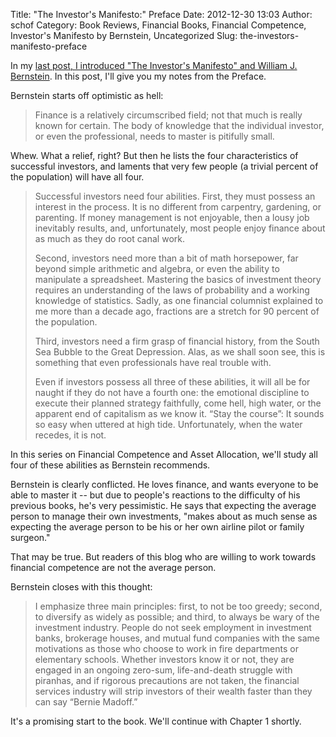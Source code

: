 Title: "The Investor's Manifesto:" Preface
Date: 2012-12-30 13:03
Author: schof
Category: Book Reviews, Financial Books, Financial Competence, Investor's Manifesto by Bernstein, Uncategorized
Slug: the-investors-manifesto-preface

In my [last post, I introduced "The Investor's Manifesto" and William J.
Bernstein](http://schof.org/?p=1966). In this post, I'll give you my
notes from the Preface.

Bernstein starts off optimistic as hell:

> Finance is a relatively circumscribed field; not that much is really
> known for certain. The body of knowledge that the individual investor,
> or even the professional, needs to master is pitifully small.

Whew. What a relief, right? But then he lists the
four characteristics of successful investors, and laments that very few
people (a trivial percent of the population) will have all four.

> Successful investors need four abilities. First, they must possess an
> interest in the process. It is no different from carpentry, gardening,
> or parenting. If money management is not enjoyable, then a lousy job
> inevitably results, and, unfortunately, most people enjoy finance
> about as much as they do root canal work.
>
> Second, investors need more than a bit of math horsepower, far beyond
> simple arithmetic and algebra, or even the ability to manipulate a
> spreadsheet. Mastering the basics of investment theory requires an
> understanding of the laws of probability and a working knowledge of
> statistics. Sadly, as one financial columnist explained to me more
> than a decade ago, fractions are a stretch for 90 percent of the
> population.
>
> Third, investors need a firm grasp of financial history, from the
> South Sea Bubble to the Great Depression. Alas, as we shall soon see,
> this is something that even professionals have real trouble with.
>
> Even if investors possess all three of these abilities, it will all be
> for naught if they do not have a fourth one: the emotional discipline
> to execute their planned strategy faithfully, come hell, high water,
> or the apparent end of capitalism as we know it. “Stay the course”: It
> sounds so easy when uttered at high tide. Unfortunately, when the
> water recedes, it is not.

In this series on Financial Competence and Asset Allocation, we'll study
all four of these abilities as Bernstein recommends.

Bernstein is clearly conflicted. He loves finance, and wants everyone to
be able to master it -- but due to people's reactions to the difficulty
of his previous books, he's very pessimistic. He says that expecting the
average person to manage their own investments, "makes about as much
sense as expecting the average person to be his or her own airline pilot
or family surgeon."

That may be true. But readers of this blog who are willing to work
towards financial competence are not the average person.

Bernstein closes with this thought:

> I emphasize three main principles: first, to not be too greedy;
> second, to diversify as widely as possible; and third, to always be
> wary of the investment industry. People do not seek employment in
> investment banks, brokerage houses, and mutual fund companies with the
> same motivations as those who choose to work in fire departments or
> elementary schools. Whether investors know it or not, they are engaged
> in an ongoing zero-sum, life-and-death struggle with piranhas, and if
> rigorous precautions are not taken, the financial services industry
> will strip investors of their wealth faster than they can say “Bernie
> Madoff.”

It's a promising start to the book. We'll continue with Chapter 1
shortly.


